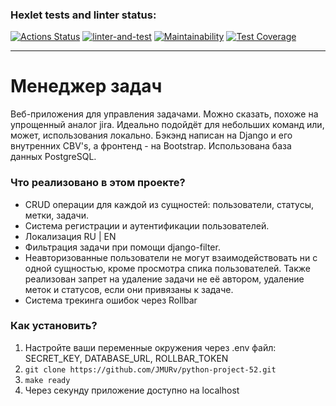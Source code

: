 ### Hexlet tests and linter status:
[![Actions Status](https://github.com/JMURv/python-project-52/workflows/hexlet-check/badge.svg)](https://github.com/JMURv/python-project-52/actions)
[![linter-and-test](https://github.com/JMURv/python-project-52/actions/workflows/linter-and-test.yml/badge.svg)](https://github.com/JMURv/python-project-52/actions/workflows/linter-and-test.yml)
[![Maintainability](https://api.codeclimate.com/v1/badges/d391d5ad05b78ef79a11/maintainability)](https://codeclimate.com/github/JMURv/python-project-52/maintainability)
[![Test Coverage](https://api.codeclimate.com/v1/badges/d391d5ad05b78ef79a11/test_coverage)](https://codeclimate.com/github/JMURv/python-project-52/test_coverage)
___
# Менеджер задач
Веб-приложения для управления задачами. Можно сказать, похоже на упрощенный аналог jira. Идеально подойдёт для небольших команд или, может, использования локально.
Бэкэнд написан на Django и его внутренних CBV's, а фронтенд - на Bootstrap. Использована база данных PostgreSQL.

### Что реализовано в этом проекте?
- CRUD операции для каждой из сущностей: пользователи, статусы, метки, задачи.
- Система регистрации и аутентификации пользователей.
- Локализация RU | EN
- Фильтрация задачи при помощи django-filter.
- Неавторизованные пользователи не могут взаимодействовать ни с одной сущностью, кроме просмотра спика пользователей. Также реализован запрет на удаление задачи не её автором, удаление меток и статусов, если они привязаны к задаче.
- Система трекинга ошибок через Rollbar

### Как установить?
1. Настройте ваши переменные окружения через .env файл: SECRET_KEY, DATABASE_URL, ROLLBAR_TOKEN
2. `git clone https://github.com/JMURv/python-project-52.git`
3. `make ready`
4. Через секунду приложение доступно на localhost